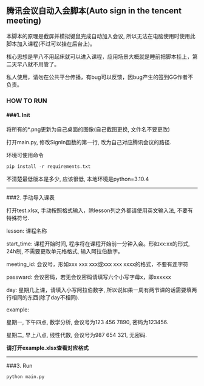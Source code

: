 ## 腾讯会议自动入会脚本(Auto sign in the tencent meeting)

本脚本的原理是截屏并模拟键鼠完成自动加入会议, 所以无法在电脑使用时使用此脚本加入课程(不过可以挂在后台上)。

核心思想是早八不用起床就可以进入课程，应用场景大概就是睡前把脚本挂上，第二天早八就不用管了。

私人使用，请勿在公共平台传播，有bug可以反馈，因bug产生的签到GG作者不负责。



### HOW TO RUN

#### ###1. Init

将所有的*.png更新为自己桌面的图像(自己截图更换, 文件名不要更改)

打开main.py, 修改SignIn函数的第一行, 改为自己对应腾讯会议的路径.

环境可使用命令

```python
pip install -r requirements.txt
```

不清楚最低版本是多少, 应该很低, 本地环境是python=3.10.4



---



###2. 手动导入课表

打开test.xlsx, 手动按照格式输入，除lesson列之外都请使用英文输入法, 不要有特殊符号. 

lesson: 课程名称

start_time: 课程开始时间, 程序将在课程开始前一分钟入会。形如xx:xx的形式, 24h制, 不需要更改单元格格式, 输入阿拉伯数字。

meeting_id: 会议号，形如xxx xxx xxx或xxx xxx xxxx的格式，不要有连字符

passward: 会议密码，若无会议密码请填写六个小写字母x，即xxxxxx

day: 星期几上课，请填入小写阿拉伯数字, 所以说如果一周有两节课的话需要填两行相同的东西(除了day不相同).

example:

星期一, 下午四点, 数学分析, 会议号为123 456 7890, 密码为123456.

星期二, 早上八点, 线性代数, 会议号为987 654 321, 无密码.

**请打开example.xlsx查看对应格式**



---



###3. Run

`python main.py`

